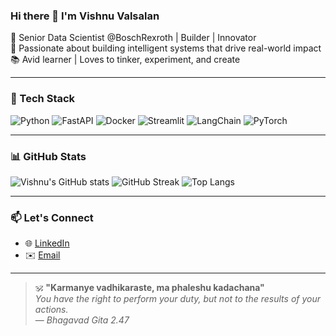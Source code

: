 ### Hi there 👋 I'm Vishnu Valsalan

🎯 Senior Data Scientist @BoschRexroth | Builder | Innovator  
🧠 Passionate about building intelligent systems that drive real-world impact  
📚 Avid learner | Loves to tinker, experiment, and create

---

### 🧰 Tech Stack  
![Python](https://img.shields.io/badge/Python-3776AB?style=flat&logo=python&logoColor=white)
![FastAPI](https://img.shields.io/badge/FastAPI-005571?style=flat&logo=fastapi)
![Docker](https://img.shields.io/badge/Docker-2496ED?style=flat&logo=docker&logoColor=white)
![Streamlit](https://img.shields.io/badge/Streamlit-FF4B4B?style=flat&logo=streamlit&logoColor=white)
![LangChain](https://img.shields.io/badge/LangChain-000000?style=flat&logo=langchain&logoColor=white)
![PyTorch](https://img.shields.io/badge/PyTorch-EE4C2C?style=flat&logo=pytorch&logoColor=white)

---

### 📊 GitHub Stats

![Vishnu's GitHub stats](https://github-readme-stats.vercel.app/api?username=space4VV&show_icons=true&theme=tokyonight)
![GitHub Streak](https://streak-stats.demolab.com?user=space4VV&theme=tokyonight)
![Top Langs](https://github-readme-stats.vercel.app/api/top-langs/?username=space4VV&layout=compact&theme=tokyonight)

---

### 📫 Let's Connect

- 🌐 [LinkedIn](https://www.linkedin.com/in/vishnuvalsalan)
- ✉️ [Email](mailto:vishnu.valsalan@outlook.com)

---

> 🕉️ **"Karmanye vadhikaraste, ma phaleshu kadachana"**  
> _You have the right to perform your duty, but not to the results of your actions._  
> — *Bhagavad Gita 2.47*
